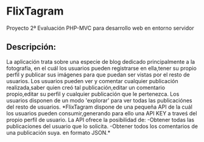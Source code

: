 # FlixTagram
Proyecto 2ª Evaluación PHP-MVC para desarrollo web en entorno servidor
<h2>Descripción:</h2>
La aplicación trata sobre una especie de blog dedicado principalmente a la fotografía, en el cuál los usuarios pueden registrarse en ella,tener su propio perfil y publicar sus imágenes para que puedan ser vistas por el resto de usuarios.
Los usuarios pueden ver y comentar cualquier publicación realizada,saber quien creó tal publicación,editar un comentario propio,editar su perfil y cualquier publicación que le pertenezca.
Los usuarios disponen de un modo 'explorar' para ver todas las publicaciónes del resto de usuarios.
*FlixTagram dispone de una pequeña API de la cuál los usuarios pueden consumir,generando para ello una API KEY a traveś del propio perfil de usuario.
La API ofrece la posibilidad de:
-Obtener todas las publicaciones del usuario que lo solicita.
-Obtener todos los comentarios de una publicación suya.
en formato JSON.*
